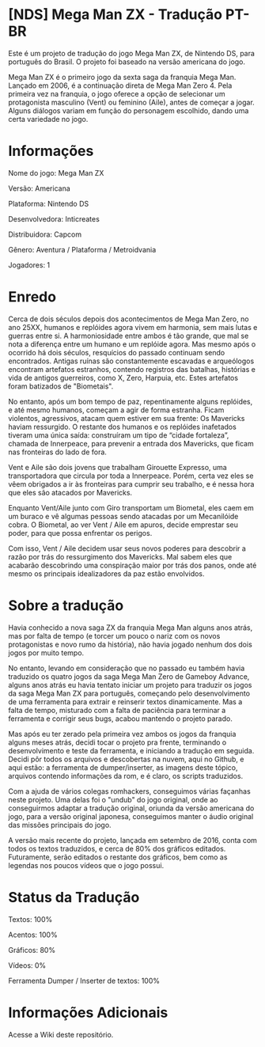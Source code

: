 # [NDS] Mega Man ZX - Tradução PT-BR

Este é um projeto de tradução do jogo Mega Man ZX, de Nintendo DS, para português do Brasil. O projeto foi baseado na versão americana do jogo.

Mega Man ZX é o primeiro jogo da sexta saga da franquia Mega Man. Lançado em 2006, é a continuação direta de Mega Man Zero 4. Pela primeira vez na franquia, o jogo oferece a opção de selecionar um protagonista masculino (Vent) ou feminino (Aile), antes de começar a jogar. Alguns diálogos variam em função do personagem escolhido, dando uma certa variedade no jogo.

# Informações

Nome do jogo: Mega Man ZX

Versão: Americana

Plataforma: Nintendo DS

Desenvolvedora: Inticreates

Distribuidora: Capcom

Gênero: Aventura / Plataforma / Metroidvania

Jogadores: 1

# Enredo

Cerca de dois séculos depois dos acontecimentos de Mega Man Zero, no ano 25XX, humanos e replóides agora vivem em harmonia, sem mais lutas e guerras entre si. A harmoniosidade entre ambos é tão grande, que mal se nota a diferença entre um humano e um replóide agora. Mas mesmo após o ocorrido há dois séculos, resquícios do passado continuam sendo encontrados. Antigas ruínas são constantemente escavadas e arqueólogos encontram artefatos estranhos, contendo registros das batalhas, histórias e vida de antigos guerreiros, como X, Zero, Harpuia, etc. Estes artefatos foram batizados de "Biometais".

No entanto, após um bom tempo de paz, repentinamente alguns replóides, e até mesmo humanos, começam a agir de forma estranha. Ficam violentos, agressivos, atacam quem estiver em sua frente: Os Mavericks haviam ressurgido. O restante dos humanos e os replóides inafetados tiveram uma única saída: construíram um tipo de “cidade fortaleza”, chamada de Innerpeace, para prevenir a entrada dos Mavericks, que ficam nas fronteiras do lado de fora.

Vent e Aile são dois jovens que trabalham Girouette Expresso, uma transportadora que circula por toda a Innerpeace. Porém, certa vez eles se vêem obrigados a ir às fronteiras para cumprir seu trabalho, e é nessa hora que eles são atacados por Mavericks.

Enquanto Vent/Aile junto com Giro transportam um Biometal, eles caem em um buraco e vê algumas pessoas sendo atacadas por um Mecanilóide cobra. O Biometal, ao ver Vent / Aile em apuros, decide emprestar seu poder, para que possa enfrentar os perigos.

Com isso, Vent / Aile decidem usar seus novos poderes para descobrir a razão por trás do ressurgimento dos Mavericks. Mal sabem eles que acabarão descobrindo uma conspiração maior por trás dos panos, onde até mesmo os principais idealizadores da paz estão envolvidos.

# Sobre a tradução

Havia conhecido a nova saga ZX da franquia Mega Man alguns anos atrás, mas por falta de tempo (e torcer um pouco o nariz com os novos protagonistas e novo rumo da história), não havia jogado nenhum dos dois jogos por muito tempo.

No entanto, levando em consideração que no passado eu também havia traduzido os quatro jogos da saga Mega Man Zero de Gameboy Advance, alguns anos atrás eu havia tentato iniciar um projeto para traduzir os jogos da saga Mega Man ZX para português, começando pelo desenvolvimento de uma ferramenta para extrair e reinserir textos dinamicamente. Mas a falta de tempo, misturado com a falta de paciência para terminar a ferramenta e corrigir seus bugs, acabou mantendo o projeto parado.

Mas após eu ter zerado pela primeira vez ambos os jogos da franquia alguns meses atrás, decidi tocar o projeto pra frente, terminando o desenvolvimento e teste da ferramenta, e iniciando a tradução em seguida. Decidi pôr todos os arquivos e descobertas na nuvem, aqui no Github, e aqui estão: a ferramenta de dumper/inserter, as imagens deste tópico, arquivos contendo informações da rom, e é claro, os scripts traduzidos.

Com a ajuda de vários colegas romhackers, conseguimos várias façanhas neste projeto. Uma delas foi o "undub" do jogo original, onde ao conseguirmos adaptar a tradução original, oriunda da versão americana do jogo, para a versão original japonesa, conseguimos manter o áudio original das missões principais do jogo.

A versão mais recente do projeto, lançada em setembro de 2016, conta com todos os textos traduzidos, e cerca de 80% dos gráficos editados. Futuramente, serão editados o restante dos gráficos, bem como as legendas nos poucos vídeos que o jogo possui.

# Status da Tradução

Textos: 100%

Acentos: 100%

Gráficos: 80%

Vídeos: 0%

Ferramenta Dumper / Inserter de textos: 100%

# Informações Adicionais

Acesse a Wiki deste repositório.
